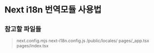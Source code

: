 # Next i18n 번역모듈 사용법

## 참고할 파일들
> next.config.mjs
> next-i18n.config.js
> /public/locales/
> pages/_app.tsx
> pages/index.tsx